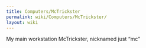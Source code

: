 ```yaml
---
title: Computers/McTrickster
permalink: wiki/Computers/McTrickster/
layout: wiki
---
```


My main workstation McTrickster, nicknamed just “mc”
